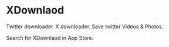 # XDownlaod
Twitter downloader. X downloader. Save twitter Videos &amp; Photos.

Search for XDownlaod in App Store.
